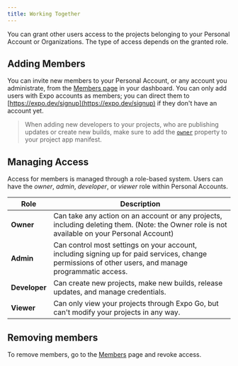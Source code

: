 ```yaml
---
title: Working Together
---
```


You can grant other users access to the projects belonging to your Personal Account or Organizations. The type of access depends on the granted role.

## Adding Members

You can invite new members to your Personal Account, or any account you administrate, from the [Members page](https://expo.dev/settings/members) in your dashboard. You can only add users with Expo accounts as members; you can direct them to [https://expo.dev/signup](https://expo.dev/signup) if they don't have an account yet.

> When adding new developers to your projects, who are publishing updates or create new builds, make sure to add the [`owner`](../versions/latest/config/app.md#owner) property to your project app manifest.

## Managing Access

Access for members is managed through a role-based system. Users can have the _owner_, _admin_, _developer_, or _viewer_ role within Personal Accounts.

| Role          | Description                                                                                                                                           |
| ------------- | ----------------------------------------------------------------------------------------------------------------------------------------------------- |
| **Owner**     | Can take any action on an account or any projects, including deleting them. (Note: the Owner role is not available on your Personal Account)          |
| **Admin**     | Can control most settings on your account, including signing up for paid services, change permissions of other users, and manage programmatic access. |
| **Developer** | Can create new projects, make new builds, release updates, and manage credentials.                                                                    |
| **Viewer**    | Can only view your projects through Expo Go, but can't modify your projects in any way.                                                               |

## Removing members

To remove members, go to the [Members](https://expo.dev/settings/members) page and revoke access.
